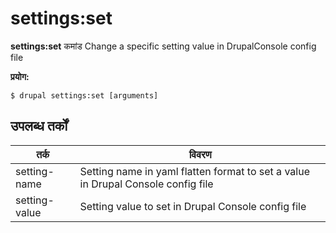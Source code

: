 # settings:set
**settings:set** कमांड Change a specific setting value in DrupalConsole config file

**प्रयोग:**
```
$ drupal settings:set [arguments] 
```

## उपलब्ध तर्कों
तर्क | विवरण
---------|-------------
setting-name | Setting name in yaml flatten format to set a value in Drupal Console config file
setting-value | Setting value to set in Drupal Console config file
